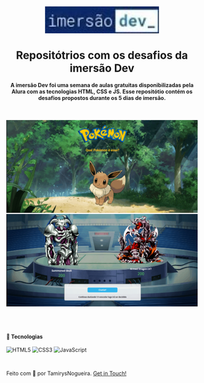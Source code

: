 
<h1 align="center">
    <img src="img/imersaodev.jpg" width=300px alt="logo_imersao">
    <br>
    <br>
    Repositótrios com os desafios da imersão Dev
</h1>

<h4 align="center">
    A imersão Dev foi uma semana de aulas gratuitas disponibilizadas pela Alura com as tecnologias HTML, CSS e JS. Esse repositótio contém os desafios propostos durante
    os 5 dias de imersão.
</h4>
<br>
<p align="center">
    <img src="gif/gif_aula2.gif" width=600px alt="">
    <img src="gif/gif_aula3.gif" width=600px alt="">
    <img src="gif/gif_aula4.gif" width=600px alt="">
</p>

<br>

#### 🚀 Tecnologias

![HTML5](https://img.shields.io/badge/HTML5-E34F26?style=for-the-badge&logo=html5&logoColor=white)
![CSS3](https://img.shields.io/badge/CSS3-1572B6?style=for-the-badge&logo=css3&logoColor=white)
![JavaScript](https://img.shields.io/badge/JavaScript-F7DF1E?style=for-the-badge&logo=javascript&logoColor=black)

<br>

Feito com 💖 por TamirysNogueira. [Get in Touch!](https://www.linkedin.com/in/tamirys-nogueira-346958205/)